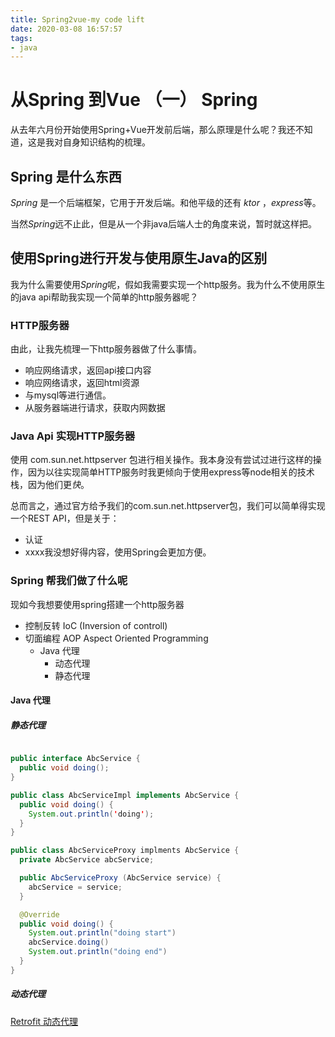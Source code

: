 ```yaml
---
title: Spring2vue-my code lift
date: 2020-03-08 16:57:57
tags:
- java
---
```



# 从Spring 到Vue （一） Spring

从去年六月份开始使用Spring+Vue开发前后端，那么原理是什么呢？我还不知道，这是我对自身知识结构的梳理。

## Spring 是什么东西

*Spring* 是一个后端框架，它用于开发后端。和他平级的还有 *ktor* ，*express*等。

当然*Spring*远不止此，但是从一个非java后端人士的角度来说，暂时就这样把。

## 使用Spring进行开发与使用原生Java的区别

我为什么需要使用*Spring*呢，假如我需要实现一个http服务。我为什么不使用原生的java api帮助我实现一个简单的http服务器呢？

### HTTP服务器

由此，让我先梳理一下http服务器做了什么事情。

- 响应网络请求，返回api接口内容
- 响应网络请求，返回html资源
- 与mysql等进行通信。
- 从服务器端进行请求，获取内网数据

### Java Api 实现HTTP服务器

使用 com.sun.net.httpserver 包进行相关操作。我本身没有尝试过进行这样的操作，因为以往实现简单HTTP服务时我更倾向于使用express等node相关的技术栈，因为他们更*快*。

总而言之，通过官方给予我们的com.sun.net.httpserver包，我们可以简单得实现一个REST API，但是关于：

- 认证
- xxxx我没想好得内容，使用Spring会更加方便。

### Spring 帮我们做了什么呢

现如今我想要使用spring搭建一个http服务器


- 控制反转 IoC (Inversion of controll)
- 切面编程 AOP Aspect Oriented Programming
  - Java 代理
    - 动态代理
    - 静态代理

#### Java 代理

##### 静态代理

``` Java

public interface AbcService {
  public void doing();
}

public class AbcServiceImpl implements AbcService {
  public void doing() {
    System.out.println('doing');
  }
}

public class AbcServiceProxy implments AbcService {
  private AbcService abcService;

  public AbcServiceProxy (AbcService service) {
    abcService = service;
  }

  @Override
  public void doing() {
    System.out.println("doing start")
    abcService.doing()
    System.out.println("doing end")
  }
}
```

##### 动态代理

[Retrofit 动态代理]("/android/retrotif/RetrofitFirst")
